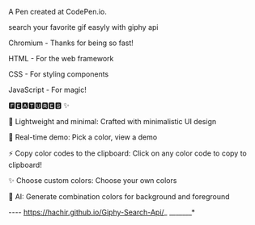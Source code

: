 A Pen created at CodePen.io. 

search your favorite gif easyly with giphy api

Chromium - Thanks for being so fast!

HTML - For the web framework

CSS - For styling components

JavaScript - For magic!

🅵🅴🅰🆃🆄🆁🅴🆂 ✨

🤖 Lightweight and minimal: Crafted with minimalistic UI design

🔌 Real-time demo: Pick a color, view a demo

⚡️ Copy color codes to the clipboard: Click on any color code to copy to clipboard!

✨ Choose custom colors: Choose your own colors

🤖 AI: Generate combination colors for background and foreground


----  https://hachir.github.io/Giphy-Search-Api/_ _______*
